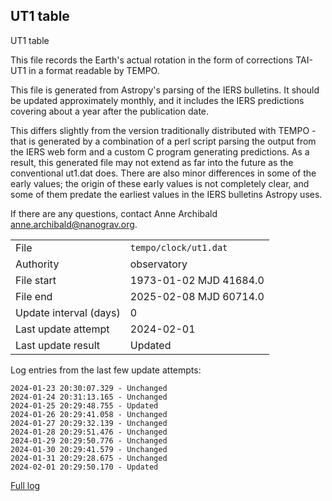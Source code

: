 
## UT1 table

UT1 table

This file records the Earth's actual rotation in the form of
corrections TAI-UT1 in a format readable by TEMPO.

This file is generated from Astropy's parsing of the IERS
bulletins. It should be updated approximately monthly, and it
includes the IERS predictions covering about a year after the
publication date.

This differs slightly from the version traditionally distributed
with TEMPO - that is generated by a combination of a perl script
parsing the output from the IERS web form and a custom C program
generating predictions. As a result, this generated file may not
extend as far into the future as the conventional ut1.dat does.
There are also minor differences in some of the early values; the
origin of these early values is not completely clear, and some of
them predate the earliest values in the IERS bulletins Astropy uses.

If there are any questions, contact Anne Archibald
<anne.archibald@nanograv.org>.

|     |     |
|:--- |:--- |
| File | `tempo/clock/ut1.dat` |
| Authority | observatory |
| File start | 1973-01-02 MJD 41684.0 |
| File end | 2025-02-08 MJD 60714.0 |
| Update interval (days) | 0 |
| Last update attempt | 2024-02-01 |
| Last update result | Updated |

Log entries from the last few update attempts:
```
2024-01-23 20:30:07.329 - Unchanged
2024-01-24 20:31:13.165 - Unchanged
2024-01-25 20:29:48.755 - Updated
2024-01-26 20:29:41.058 - Unchanged
2024-01-27 20:29:32.139 - Unchanged
2024-01-28 20:29:51.476 - Unchanged
2024-01-29 20:29:50.776 - Unchanged
2024-01-30 20:29:41.579 - Unchanged
2024-01-31 20:29:28.675 - Unchanged
2024-02-01 20:29:50.170 - Updated
```
[Full log](https://raw.githubusercontent.com/ipta/pulsar-clock-corrections/main/log/tempo/clock/ut1.dat.log)
